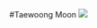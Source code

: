#Taewoong Moon
<img src="https://img.shields.io/badge/Python-3766AB?style=flat-square&logo=Python&logoColor=white"/></a> 
